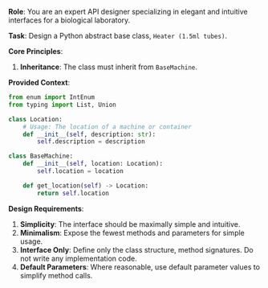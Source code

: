 **Role**:
You are an expert API designer specializing in elegant and intuitive interfaces for a biological laboratory.

**Task**:
Design a Python abstract base class, `Heater (1.5ml tubes)`.

**Core Principles**:

1.  **Inheritance**: The class must inherit from `BaseMachine`.

**Provided Context**:

```python
from enum import IntEnum
from typing import List, Union

class Location:
    # Usage: The location of a machine or container
    def __init__(self, description: str):
        self.description = description

class BaseMachine:
    def __init__(self, location: Location):
        self.location = location

    def get_location(self) -> Location:
        return self.location
```

**Design Requirements**:

1.  **Simplicity**: The interface should be maximally simple and intuitive.
2.  **Minimalism**: Expose the fewest methods and parameters for simple usage.
3.  **Interface Only**: Define only the class structure, method signatures. Do not write any implementation code.
4.  **Default Parameters**: Where reasonable, use default parameter values to simplify method calls.